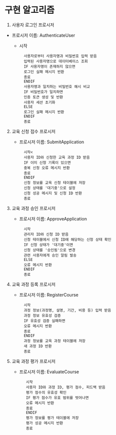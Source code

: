 # 구현 알고리즘


1. 사용자 로그인 프로시저

* 프로시저 이름: AuthenticateUser

  * 시작
  
          사용자로부터 사용자명과 비밀번호 입력 받음
          입력된 사용자명으로 데이터베이스 조회
          IF 사용자명이 존재하지 않으면
          로그인 실패 메시지 반환
          종료
          ENDIF
          사용자명과 일치하는 비밀번호 해시 비교
          IF 비밀번호가 일치하면
          인증 토큰 생성 및 반환
          사용자 세션 초기화
          ELSE
          로그인 실패 메시지 반환
          ENDIF
          종료

2. 교육 신청 접수 프로시저

   * 프로시저 이름: SubmitApplication

           시작<
           사용자 ID와 신청한 교육 과정 ID 받음
           IF 이미 신청 기록이 있으면
           중복 신청 오류 메시지 반환
           종료
           ENDIF
           신청 정보를 교육 신청 테이블에 저장
           신청 상태를 '대기중'으로 설정
           신청 성공 메시지 및 신청 ID 반환
           종료

3. 교육 과정 승인 프로시저

    * 프로시저 이름: ApproveApplication

            시작
            관리자 ID와 신청 ID 받음
            신청 테이블에서 신청 ID에 해당하는 신청 상태 확인
            IF 신청 상태가 '대기중'이면
            신청 상태를 '승인됨'으로 변경
            관련 사용자에게 승인 알림 발송
            ELSE
            오류 메시지 반환
            ENDIF
            종료

4. 교육 과정 등록 프로시저
   
    * 프로시저 이름: RegisterCourse

            시작
            과정 정보(과정명, 설명, 기간, 비용 등) 입력 받음
            과정 정보 유효성 검증
            IF 유효성 검증 실패하면
            오류 메시지 반환
            종료
            ENDIF
            과정 정보를 교육 과정 테이블에 저장
            새 과정 ID 반환
            종료
   

5. 교육 과정 평가 프로시저
   * 프로시저 이름: EvaluateCourse

            시작
            사용자 ID와 과정 ID, 평가 점수, 피드백 받음
            평가 점수의 유효성 확인
            IF 평가 점수가 유효 범위를 벗어나면
            오류 메시지 반환
            종료
            ENDIF
            평가 정보를 평가 테이블에 저장
            평가 성공 메시지 반환
            종료
